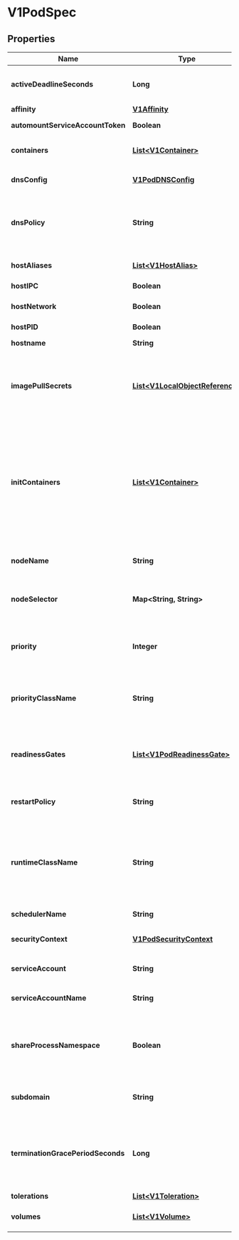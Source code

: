 
# V1PodSpec

## Properties
Name | Type | Description | Notes
------------ | ------------- | ------------- | -------------
**activeDeadlineSeconds** | **Long** | Optional duration in seconds the pod may be active on the node relative to StartTime before the system will actively try to mark it failed and kill associated containers. Value must be a positive integer. |  [optional]
**affinity** | [**V1Affinity**](V1Affinity.md) | If specified, the pod&#39;s scheduling constraints |  [optional]
**automountServiceAccountToken** | **Boolean** | AutomountServiceAccountToken indicates whether a service account token should be automatically mounted. |  [optional]
**containers** | [**List&lt;V1Container&gt;**](V1Container.md) | List of containers belonging to the pod. Containers cannot currently be added or removed. There must be at least one container in a Pod. Cannot be updated. | 
**dnsConfig** | [**V1PodDNSConfig**](V1PodDNSConfig.md) | Specifies the DNS parameters of a pod. Parameters specified here will be merged to the generated DNS configuration based on DNSPolicy. |  [optional]
**dnsPolicy** | **String** | Set DNS policy for the pod. Defaults to \&quot;ClusterFirst\&quot;. Valid values are &#39;ClusterFirstWithHostNet&#39;, &#39;ClusterFirst&#39;, &#39;Default&#39; or &#39;None&#39;. DNS parameters given in DNSConfig will be merged with the policy selected with DNSPolicy. To have DNS options set along with hostNetwork, you have to specify DNS policy explicitly to &#39;ClusterFirstWithHostNet&#39;. |  [optional]
**hostAliases** | [**List&lt;V1HostAlias&gt;**](V1HostAlias.md) | HostAliases is an optional list of hosts and IPs that will be injected into the pod&#39;s hosts file if specified. This is only valid for non-hostNetwork pods. |  [optional]
**hostIPC** | **Boolean** | Use the host&#39;s ipc namespace. Optional: Default to false. |  [optional]
**hostNetwork** | **Boolean** | Host networking requested for this pod. Use the host&#39;s network namespace. If this option is set, the ports that will be used must be specified. Default to false. |  [optional]
**hostPID** | **Boolean** | Use the host&#39;s pid namespace. Optional: Default to false. |  [optional]
**hostname** | **String** | Specifies the hostname of the Pod If not specified, the pod&#39;s hostname will be set to a system-defined value. |  [optional]
**imagePullSecrets** | [**List&lt;V1LocalObjectReference&gt;**](V1LocalObjectReference.md) | ImagePullSecrets is an optional list of references to secrets in the same namespace to use for pulling any of the images used by this PodSpec. If specified, these secrets will be passed to individual puller implementations for them to use. For example, in the case of docker, only DockerConfig type secrets are honored. More info: https://kubernetes.io/docs/concepts/containers/images#specifying-imagepullsecrets-on-a-pod |  [optional]
**initContainers** | [**List&lt;V1Container&gt;**](V1Container.md) | List of initialization containers belonging to the pod. Init containers are executed in order prior to containers being started. If any init container fails, the pod is considered to have failed and is handled according to its restartPolicy. The name for an init container or normal container must be unique among all containers. Init containers may not have Lifecycle actions, Readiness probes, or Liveness probes. The resourceRequirements of an init container are taken into account during scheduling by finding the highest request/limit for each resource type, and then using the max of of that value or the sum of the normal containers. Limits are applied to init containers in a similar fashion. Init containers cannot currently be added or removed. Cannot be updated. More info: https://kubernetes.io/docs/concepts/workloads/pods/init-containers/ |  [optional]
**nodeName** | **String** | NodeName is a request to schedule this pod onto a specific node. If it is non-empty, the scheduler simply schedules this pod onto that node, assuming that it fits resource requirements. |  [optional]
**nodeSelector** | **Map&lt;String, String&gt;** | NodeSelector is a selector which must be true for the pod to fit on a node. Selector which must match a node&#39;s labels for the pod to be scheduled on that node. More info: https://kubernetes.io/docs/concepts/configuration/assign-pod-node/ |  [optional]
**priority** | **Integer** | The priority value. Various system components use this field to find the priority of the pod. When Priority Admission Controller is enabled, it prevents users from setting this field. The admission controller populates this field from PriorityClassName. The higher the value, the higher the priority. |  [optional]
**priorityClassName** | **String** | If specified, indicates the pod&#39;s priority. \&quot;system-node-critical\&quot; and \&quot;system-cluster-critical\&quot; are two special keywords which indicate the highest priorities with the former being the highest priority. Any other name must be defined by creating a PriorityClass object with that name. If not specified, the pod priority will be default or zero if there is no default. |  [optional]
**readinessGates** | [**List&lt;V1PodReadinessGate&gt;**](V1PodReadinessGate.md) | If specified, all readiness gates will be evaluated for pod readiness. A pod is ready when all its containers are ready AND all conditions specified in the readiness gates have status equal to \&quot;True\&quot; More info: https://github.com/kubernetes/community/blob/master/keps/sig-network/0007-pod-ready%2B%2B.md |  [optional]
**restartPolicy** | **String** | Restart policy for all containers within the pod. One of Always, OnFailure, Never. Default to Always. More info: https://kubernetes.io/docs/concepts/workloads/pods/pod-lifecycle/#restart-policy |  [optional]
**runtimeClassName** | **String** | RuntimeClassName refers to a RuntimeClass object in the node.k8s.io group, which should be used to run this pod.  If no RuntimeClass resource matches the named class, the pod will not be run. If unset or empty, the \&quot;legacy\&quot; RuntimeClass will be used, which is an implicit class with an empty definition that uses the default runtime handler. More info: https://github.com/kubernetes/community/blob/master/keps/sig-node/0014-runtime-class.md This is an alpha feature and may change in the future. |  [optional]
**schedulerName** | **String** | If specified, the pod will be dispatched by specified scheduler. If not specified, the pod will be dispatched by default scheduler. |  [optional]
**securityContext** | [**V1PodSecurityContext**](V1PodSecurityContext.md) | SecurityContext holds pod-level security attributes and common container settings. Optional: Defaults to empty.  See type description for default values of each field. |  [optional]
**serviceAccount** | **String** | DeprecatedServiceAccount is a depreciated alias for ServiceAccountName. Deprecated: Use serviceAccountName instead. |  [optional]
**serviceAccountName** | **String** | ServiceAccountName is the name of the ServiceAccount to use to run this pod. More info: https://kubernetes.io/docs/tasks/configure-pod-container/configure-service-account/ |  [optional]
**shareProcessNamespace** | **Boolean** | Share a single process namespace between all of the containers in a pod. When this is set containers will be able to view and signal processes from other containers in the same pod, and the first process in each container will not be assigned PID 1. HostPID and ShareProcessNamespace cannot both be set. Optional: Default to false. This field is beta-level and may be disabled with the PodShareProcessNamespace feature. |  [optional]
**subdomain** | **String** | If specified, the fully qualified Pod hostname will be \&quot;&lt;hostname&gt;.&lt;subdomain&gt;.&lt;pod namespace&gt;.svc.&lt;cluster domain&gt;\&quot;. If not specified, the pod will not have a domainname at all. |  [optional]
**terminationGracePeriodSeconds** | **Long** | Optional duration in seconds the pod needs to terminate gracefully. May be decreased in delete request. Value must be non-negative integer. The value zero indicates delete immediately. If this value is nil, the default grace period will be used instead. The grace period is the duration in seconds after the processes running in the pod are sent a termination signal and the time when the processes are forcibly halted with a kill signal. Set this value longer than the expected cleanup time for your process. Defaults to 30 seconds. |  [optional]
**tolerations** | [**List&lt;V1Toleration&gt;**](V1Toleration.md) | If specified, the pod&#39;s tolerations. |  [optional]
**volumes** | [**List&lt;V1Volume&gt;**](V1Volume.md) | List of volumes that can be mounted by containers belonging to the pod. More info: https://kubernetes.io/docs/concepts/storage/volumes |  [optional]



